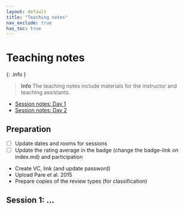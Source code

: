 ```yaml
---
layout: default
title: "Teaching notes"
nav_exclude: true
has_toc: true
---
```


# Teaching notes

{: .info }
> **Info**
> The teaching notes include materials for the instructor and teaching assistants.

- [Session notes: Day 1](day_1_teaching_notes.html)
- [Session notes: Day 2](day_2_teaching_notes.html)

## Preparation

- [ ] Update dates and rooms for sessions
- [ ] Update the rating average in the badge (change the badge-link on index.md) and participation
- Create VC, link (and update password)
- Upload Pare et al. 2015
- Prepare copies of the review types (for classification)

## Session 1: ...

<!-- 
VC post:

> Sehr geehrte Studierende,
> 
> herzlich willkommen zum WI-Projekt der Juniorprofessur für Digital Work.
> 
> Sie finden alle administrativen Informationen sowie Unterlagen hier im VC-Kurs. Bitte beachten Sie, dass sämtliche schriftliche Kommunikation sowie alle Informationen hier im VC-Kurs erfolgt bzw. zur Verfügung gestellt wird.
> 
> Bei Fragen zur Veranstaltung können Sie sich gern an mich (gerit.wagner@uni-bamberg.de) wenden.
> 
> Ich wünsche Ihnen eine erfolgreiche Veranstaltung.
> 
> Mit besten Grüßen
> 
> Gerit Wagner
-->